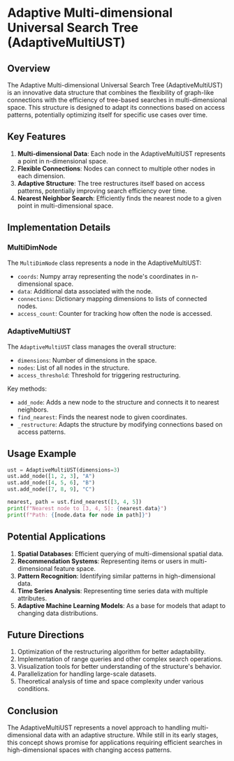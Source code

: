 # Adaptive Multi-dimensional Universal Search Tree (AdaptiveMultiUST)

## Overview

The Adaptive Multi-dimensional Universal Search Tree (AdaptiveMultiUST) is an innovative data structure that combines the flexibility of graph-like connections with the efficiency of tree-based searches in multi-dimensional space. This structure is designed to adapt its connections based on access patterns, potentially optimizing itself for specific use cases over time.

## Key Features

1. **Multi-dimensional Data**: Each node in the AdaptiveMultiUST represents a point in n-dimensional space.
2. **Flexible Connections**: Nodes can connect to multiple other nodes in each dimension.
3. **Adaptive Structure**: The tree restructures itself based on access patterns, potentially improving search efficiency over time.
4. **Nearest Neighbor Search**: Efficiently finds the nearest node to a given point in multi-dimensional space.

## Implementation Details

### MultiDimNode

The `MultiDimNode` class represents a node in the AdaptiveMultiUST:

- `coords`: Numpy array representing the node's coordinates in n-dimensional space.
- `data`: Additional data associated with the node.
- `connections`: Dictionary mapping dimensions to lists of connected nodes.
- `access_count`: Counter for tracking how often the node is accessed.

### AdaptiveMultiUST

The `AdaptiveMultiUST` class manages the overall structure:

- `dimensions`: Number of dimensions in the space.
- `nodes`: List of all nodes in the structure.
- `access_threshold`: Threshold for triggering restructuring.

Key methods:
- `add_node`: Adds a new node to the structure and connects it to nearest neighbors.
- `find_nearest`: Finds the nearest node to given coordinates.
- `_restructure`: Adapts the structure by modifying connections based on access patterns.

## Usage Example

```python
ust = AdaptiveMultiUST(dimensions=3)
ust.add_node([1, 2, 3], "A")
ust.add_node([4, 5, 6], "B")
ust.add_node([7, 8, 9], "C")

nearest, path = ust.find_nearest([3, 4, 5])
print(f"Nearest node to [3, 4, 5]: {nearest.data}")
print(f"Path: {[node.data for node in path]}")
```

## Potential Applications

1. **Spatial Databases**: Efficient querying of multi-dimensional spatial data.
2. **Recommendation Systems**: Representing items or users in multi-dimensional feature space.
3. **Pattern Recognition**: Identifying similar patterns in high-dimensional data.
4. **Time Series Analysis**: Representing time series data with multiple attributes.
5. **Adaptive Machine Learning Models**: As a base for models that adapt to changing data distributions.

## Future Directions

1. Optimization of the restructuring algorithm for better adaptability.
2. Implementation of range queries and other complex search operations.
3. Visualization tools for better understanding of the structure's behavior.
4. Parallelization for handling large-scale datasets.
5. Theoretical analysis of time and space complexity under various conditions.

## Conclusion

The AdaptiveMultiUST represents a novel approach to handling multi-dimensional data with an adaptive structure. While still in its early stages, this concept shows promise for applications requiring efficient searches in high-dimensional spaces with changing access patterns.
